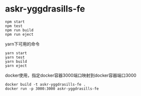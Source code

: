 # askr-yggdrasills-fe

``` 
npm start   
npm test   
npm run build   
npm run eject   

```

yarn下可用的命令   

``` 
yarn start   
yarn test   
yarn build   
yarn eject   
```

docker使用，指定docker容器3000端口映射到docker容器端口3000

```
docker build -t askr-yggdrasills-fe .
docker run -p 3000:3000 askr-yggdrasills-fe
```
